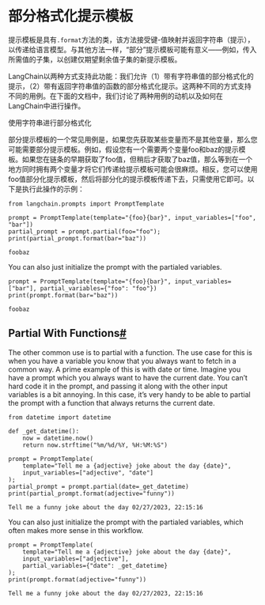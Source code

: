 部分格式化提示模板
=====

提示模板是具有`.format`方法的类，该方法接受键-值映射并返回字符串（提示），以传递给语言模型。与其他方法一样，“部分”提示模板可能有意义——例如，传入所需值的子集，以创建仅期望剩余值子集的新提示模板。

LangChain以两种方式支持此功能：我们允许（1）带有字符串值的部分格式化的提示，（2）带有返回字符串值的函数的部分格式化提示。这两种不同的方式支持不同的用例。在下面的文档中，我们讨论了两种用例的动机以及如何在LangChain中进行操作。

使用字符串进行部分格式化

部分提示模板的一个常见用例是，如果您先获取某些变量而不是其他变量，那么您可能需要部分提示模板。例如，假设您有一个需要两个变量foo和baz的提示模板。如果您在链条的早期获取了foo值，但稍后才获取了baz值，那么等到在一个地方同时拥有两个变量才将它们传递给提示模板可能会很麻烦。相反，您可以使用foo值部分化提示模板，然后将部分化的提示模板传递下去，只需使用它即可。以下是执行此操作的示例：

```
from langchain.prompts import PromptTemplate

```

```
prompt = PromptTemplate(template="{foo}{bar}", input_variables=["foo", "bar"])
partial_prompt = prompt.partial(foo="foo");
print(partial_prompt.format(bar="baz"))

```

```
foobaz

```

You can also just initialize the prompt with the partialed variables.

```
prompt = PromptTemplate(template="{foo}{bar}", input_variables=["bar"], partial_variables={"foo": "foo"})
print(prompt.format(bar="baz"))

```

```
foobaz

```

Partial With Functions[#](#partial-with-functions "Permalink to this headline")
-------------------------------------------------------------------------------

The other common use is to partial with a function. The use case for this is when you have a variable you know that you always want to fetch in a common way. A prime example of this is with date or time. Imagine you have a prompt which you always want to have the current date. You can’t hard code it in the prompt, and passing it along with the other input variables is a bit annoying. In this case, it’s very handy to be able to partial the prompt with a function that always returns the current date.

```
from datetime import datetime

def _get_datetime():
    now = datetime.now()
    return now.strftime("%m/%d/%Y, %H:%M:%S")

```

```
prompt = PromptTemplate(
    template="Tell me a {adjective} joke about the day {date}", 
    input_variables=["adjective", "date"]
);
partial_prompt = prompt.partial(date=_get_datetime)
print(partial_prompt.format(adjective="funny"))

```

```
Tell me a funny joke about the day 02/27/2023, 22:15:16

```

You can also just initialize the prompt with the partialed variables, which often makes more sense in this workflow.

```
prompt = PromptTemplate(
    template="Tell me a {adjective} joke about the day {date}", 
    input_variables=["adjective"],
    partial_variables={"date": _get_datetime}
);
print(prompt.format(adjective="funny"))

```

```
Tell me a funny joke about the day 02/27/2023, 22:15:16

```

